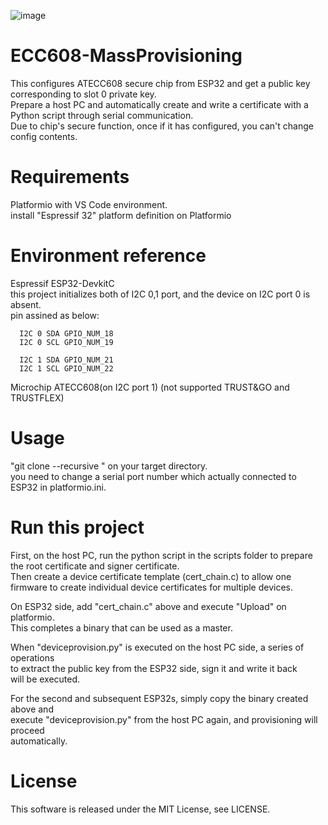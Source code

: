 ![image](https://user-images.githubusercontent.com/46954791/84489186-3f1eff00-acdc-11ea-911d-655bf1b5f1f8.png)

# ECC608-MassProvisioning

This configures ATECC608 secure chip from ESP32 and get a public key corresponding to slot 0 private key.  
Prepare a host PC and automatically create and write a certificate with a Python script through serial communication.  
Due to chip's secure function, once if it has configured, you can't change config contents.  

# Requirements

  Platformio with VS Code environment.   
  install "Espressif 32" platform definition on Platformio   

# Environment reference
  
  Espressif ESP32-DevkitC  
  this project initializes both of I2C 0,1 port, and the device on I2C port 0 is absent.  
  pin assined as below:  


      I2C 0 SDA GPIO_NUM_18
      I2C 0 SCL GPIO_NUM_19

      I2C 1 SDA GPIO_NUM_21
      I2C 1 SCL GPIO_NUM_22
          
  Microchip ATECC608(on I2C port 1)   (not supported TRUST&GO and TRUSTFLEX)

# Usage

"git clone --recursive <this pages URL>" on your target directory.  
you need to change a serial port number which actually connected to ESP32 in platformio.ini.

# Run this project

First, on the host PC, run the python script in the scripts folder to prepare   
the root certificate and signer certificate.  
Then create a device certificate template (cert_chain.c) to allow one firmware to   create individual device certificates for multiple devices.  

On ESP32 side, add "cert_chain.c" above and execute "Upload" on platformio.   
This completes a binary that can be used as a master.  

When "deviceprovision.py" is executed on the host PC side, a series of operations  
to  extract the public key from the ESP32 side, sign it and write it back   
will be executed.  

For the second and subsequent ESP32s, simply copy the binary created above and   
execute "deviceprovision.py" from the host PC again, and provisioning will proceed  
automatically.

# License

This software is released under the MIT License, see LICENSE.
